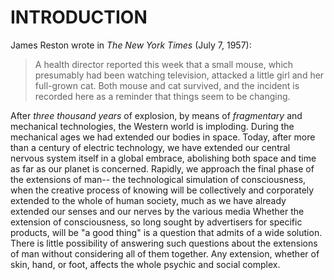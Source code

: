 # INTRODUCTION

James Reston wrote in _The New York Times_ (July 7, 1957):

> A health director reported this week that a small mouse, which presumably had
> been watching television, attacked a little girl and her full-grown cat. Both
> mouse and cat survived, and the incident is recorded here as a reminder that
> things seem to be changing.

After _three thousand years_ of explosion, by means of _fragmentary_ and mechanical technologies, the Western world is imploding. During the mechanical ages we had extended our bodies in space. Today, after more than a century of electric technology, we have extended our central nervous system itself in a global embrace, abolishing both space and time as far as our planet is concerned. Rapidly, we approach the final phase of the extensions of man-- the technological simulation of consciousness, when the creative process of knowing will be collectively and corporately extended to the whole of human society, much as we have already extended our senses and our nerves by the various media Whether the extension of consciousness, so long sought by advertisers for specific products, will be "a good thing" is a question that admits of a wide solution. There is little possibility of answering such questions about the extensions of man without considering all of them together. Any extension, whether of skin, hand, or foot, affects the whole psychic and social complex.
